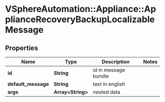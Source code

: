 # VSphereAutomation::Appliance::ApplianceRecoveryBackupLocalizableMessage

## Properties
Name | Type | Description | Notes
------------ | ------------- | ------------- | -------------
**id** | **String** | id in message bundle | 
**default_message** | **String** | text in english | 
**args** | **Array&lt;String&gt;** | nested data | 



